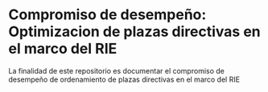 # Compromiso de desempeño: Optimizacion de plazas directivas en el marco del RIE
La finalidad de este repositorio es documentar el compromiso de desempeño de ordenamiento de plazas directivas en el marco del RIE
